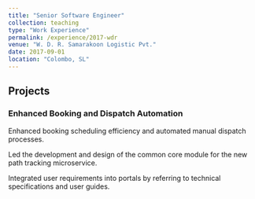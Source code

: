```yaml
---
title: "Senior Software Engineer"
collection: teaching
type: "Work Experience"
permalink: /experience/2017-wdr
venue: "W. D. R. Samarakoon Logistic Pvt."
date: 2017-09-01
location: "Colombo, SL"
---
```


<h2>Projects</h2>

<h3>Enhanced Booking and Dispatch Automation</h3>
<p>Enhanced booking scheduling efficiency and automated manual dispatch processes.</p>
<p>Led the development and design of the common core module for the new path tracking microservice.</p>
<p>Integrated user requirements into portals by referring to technical specifications and user guides.</p>
